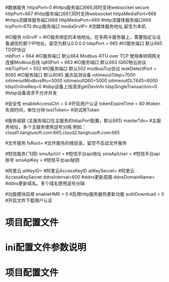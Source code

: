 #数据服务
httpsPort=0            #https服务端口666,同时支持websocket secure
httpPort=667           #http服务端口667,同时支持websocket
httpsMediaPort=668     #https流媒体服务端口668
httpMediaPort=669      #http流媒体服务端口669
tcpPort=670            #tcp服务端口
mediaSrvIP=            #流媒体服务地址,留空为本机

#IO服务
ioSrvIP =                 #IO服务绑定的本地地址。在多网卡服务器上，需要指定与设备通信的那个IP地址。留空为默认0.0.0.0
tdspPort = 665            #IO服务端口 默认665  TDSP协议   
mbPort = 664              #IO服务端口 默认664  Modbus-RTU over TCP 使用串转网网关连接Modbus总线
iq60Port = 663            #IO服务端口 默认663  IQ60物云协议  
mbTcpPort = 502           #IO服务端口 默认502  modbusTcp协议 
leakDetectPort = 8085     #IO服务端口 默认8085 漏点监测设备
iotimeoutTdsp=7000
iotimeoutModbusRtu=5000
iotimeoutIQ60=5000
iotimeoutDLT645=8000
tdspOnlineReq=0           #tdsp设备上线请求getDevInfo
tdspSingleTransaction=0   #tdsp设备请求不允许并发

#安全性
enableAccessCtrl = 0      #开启用户认证
tokenExpireTime = 60      #token失效时间，单位分钟
testToken=                #测试用Token

#服务级联 (主服务端口在主服务的tdspPort配置，默认665)
masterTds=                #主服务地址，多个主服务使用逗号分隔 例如：cloud1.liangtusoft.com:665,cloud2.liangtusoft.com:665

#文件服务
fsRoot=                   #文件服务的根目录。留空不启动文件服务

#短信服务(飞鸽)
smsApiUrl =                  #短信平台api地址
smsApiUser =              #短信平台api账号
smsApiKey =               #短信平台api秘钥

#阿里云
aliKeyID=              #阿里云AccessKeyID
aliKeySecret=          #阿里云AccessKeySecret
ddnsInterval=600       #ddns更新周期
ddnsDomainName=        #ddns更新域名。多个域名使用逗号分隔

#功能模块启用
enableHMR = 0          #启用http服务器热更新功能
authDownload = 0       #开启文件下载用户认证

# 项目配置文件





# ini配置文件参数说明



# 项目配置文件
